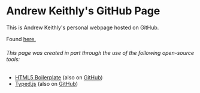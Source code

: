 # Andrew Keithly's GitHub Page
This is Andrew Keithly's personal webpage hosted on GitHub.

Found [here.](https://andrewkeithly.github.io/)

###### This page was created in part through the use of the following open-source tools:
- [HTML5 Boilerplate](https://html5boilerplate.com/) (also on [GitHub](https://github.com/h5bp/html5-boilerplate))
- [Typed.js](http://www.mattboldt.com/demos/typed-js/) (also on [GitHub](https://github.com/mattboldt/typed.js/))